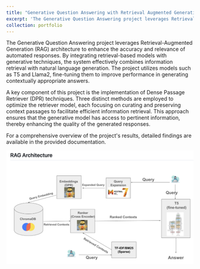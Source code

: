 ```yaml
---
title: "Generative Question Answering with Retrieval Augmented Generation (RAG)"
excerpt: 'The Generative Question Answering project leverages Retrieval-Augmented Generation (RAG) architecture to enhance the accuracy and relevance of automated responses. By integrating retrieval-based models with generative techniques, the system effectively combines information retrieval with natural language generation. The project utilizes models such as T5 and Llama2, fine-tuning them to improve performance in generating contextually appropriate answers.​ A key component of this project is the implementation of Dense Passage Retriever (DPR) techniques. Three distinct methods are employed to optimize the retriever model, each focusing on curating and preserving context passages to facilitate efficient information retrieval. This approach ensures that the generative model has access to pertinent information, thereby enhancing the quality of the generated responses. <a href="https://github.com/tanishq51099/Generative-Question-Answering.git">Repository Link</a>'
collection: portfolio
---
```


The Generative Question Answering project leverages Retrieval-Augmented Generation (RAG) architecture to enhance the accuracy and relevance of automated responses. 
By integrating retrieval-based models with generative techniques, the system effectively combines information retrieval with natural language generation. 
The project utilizes models such as T5 and Llama2, fine-tuning them to improve performance in generating contextually appropriate answers.​

A key component of this project is the implementation of Dense Passage Retriever (DPR) techniques. 
Three distinct methods are employed to optimize the retriever model, each focusing on curating and preserving context passages to facilitate efficient information retrieval. 
This approach ensures that the generative model has access to pertinent information, thereby enhancing the quality of the generated responses.​

For a comprehensive overview of the project's results, detailed findings are available in the provided documentation.

<img src='/images/RAG.png'>
